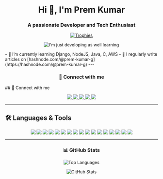 <h1 align="center">Hi 👋, I'm Prem Kumar</h1>
<h3 align="center">A passionate Developer and Tech Enthusiast</h3>

<p align="center">
  <a href="https://github.com/ryo-ma/github-profile-trophy">
    <img src="https://github-profile-trophy.vercel.app/?username=premkumargrk&theme=algolia" alt="Trophies" />
  </a>
</p>
<!--profile GIF-->
<p align="center">
  <img src="https://user-images.githubusercontent.com/74038190/235224431-e8c8c12e-6826-47f1-89fb-2ddad83b3abf.gif" alt="I'm just developing as well learning">
</p>
- 🌱 I’m currently learning Django, NodeJS, Java, C, AWS
- 📝 I regularly write articles on [hashnode.com/@prem-kumar-g](https://hashnode.com/@prem-kumar-g)
---

<h3 align="center">🔗 Connect with me</h3>
## 🔗 Connect with me

<p align="center">
  <a href="https://linkedin.com/in/prem-kumarg">
    <img src="https://img.shields.io/badge/LinkedIn-PremKumarG-blue?style=for-the-badge&logo=linkedin" />
  </a>
  <a href="https://hashnode.com/@prem-kumar-g">
    <img src="https://img.shields.io/badge/Hashnode-%40prem--kumar--g-purple?style=for-the-badge&logo=hashnode" />
  </a>
  <a href="https://www.codechef.com/users/prem_rk">
    <img src="https://img.shields.io/badge/CodeChef-prem__rk-brown?style=for-the-badge&logo=codechef" />
  </a>
  <a href="https://www.hackerrank.com/premkumargrk395">
    <img src="https://img.shields.io/badge/HackerRank-premkumargrk395-green?style=for-the-badge&logo=hackerrank" />
  </a>
  <a href="https://www.leetcode.com/prem-kumar-g">
    <img src="https://img.shields.io/badge/LeetCode-prem--kumar--g-orange?style=for-the-badge&logo=leetcode" />
  </a>
</p>

---

## 🛠️ Languages & Tools
<p align="center">
  <img src="https://img.shields.io/badge/Python-3670A0?style=for-the-badge&logo=python&logoColor=white" />
  <img src="https://img.shields.io/badge/Java-ED8B00?style=for-the-badge&logo=java&logoColor=white" />
  <img src="https://img.shields.io/badge/C-00599C?style=for-the-badge&logo=c&logoColor=white" />
  <img src="https://img.shields.io/badge/JavaScript-F7DF1E?style=for-the-badge&logo=javascript&logoColor=black" />
  <img src="https://img.shields.io/badge/HTML5-E34F26?style=for-the-badge&logo=html5&logoColor=white" />
  <img src="https://img.shields.io/badge/CSS3-1572B6?style=for-the-badge&logo=css3&logoColor=white" />
  <img src="https://img.shields.io/badge/Django-092E20?style=for-the-badge&logo=django&logoColor=white" />
  <img src="https://img.shields.io/badge/Flask-000000?style=for-the-badge&logo=flask&logoColor=white" />
  <img src="https://img.shields.io/badge/Node.js-339933?style=for-the-badge&logo=nodedotjs&logoColor=white" />
  <img src="https://img.shields.io/badge/MongoDB-4EA94B?style=for-the-badge&logo=mongodb&logoColor=white" />
  <img src="https://img.shields.io/badge/MySQL-4479A1?style=for-the-badge&logo=mysql&logoColor=white" />
  <img src="https://img.shields.io/badge/AWS-232F3E?style=for-the-badge&logo=amazonaws&logoColor=white" />
  <img src="https://img.shields.io/badge/Azure-0078D4?style=for-the-badge&logo=microsoftazure&logoColor=white" />
  <img src="https://img.shields.io/badge/Git-F05032?style=for-the-badge&logo=git&logoColor=white" />
  <img src="https://img.shields.io/badge/Postman-FF6C37?style=for-the-badge&logo=postman&logoColor=white" />
  <img src="https://img.shields.io/badge/TailwindCSS-06B6D4?style=for-the-badge&logo=tailwindcss&logoColor=white" />
  <img src="https://img.shields.io/badge/Arduino-00979D?style=for-the-badge&logo=arduino&logoColor=white" />
</p>


---

<h3 align="center">📊 GitHub Stats</h3>
<p align="center">
  <img src="https://github-readme-stats.vercel.app/api/top-langs?username=premkumargrk&show_icons=true&locale=en&layout=compact&theme=algolia" alt="Top Languages" />
</p>
<p align="center">
  <img src="https://github-readme-stats.vercel.app/api?username=premkumargrk&show_icons=true&locale=en&theme=algolia" alt="GitHub Stats" />
</p>
